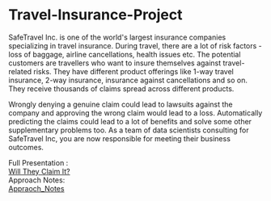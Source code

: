 # Travel-Insurance-Project
SafeTravel Inc. is one of the world's largest insurance companies specializing in travel insurance. During travel, there are a lot of risk factors - loss of baggage, airline cancellations, health issues etc. The potential customers are travellers who want to insure themselves against travel-related risks. They have different product offerings like 1-way travel insurance, 2-way insurance, insurance against cancellations and so on. They receive thousands of claims spread across different products.

Wrongly denying a genuine claim could lead to lawsuits against the company and approving the wrong claim would lead to a loss. Automatically predicting the claims could lead to a lot of benefits and solve some other supplementary problems too. As a team of data scientists consulting for SafeTravel Inc, you are now responsible for meeting their business outcomes.

Full Presentation : <br>
[Will They Claim It?](https://github.com/maha-prathamesh/Travel-Insurance-Project/blob/main/Will_They_Claim_It.pdf)
<br>
Approach Notes:<br>
[Appraoch_Notes](https://github.com/maha-prathamesh/Travel-Insurance-Project/blob/main/ApproachNote_1.txt)
  
